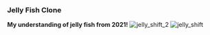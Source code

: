 ### Jelly Fish Clone 
**My understanding of jelly fish from 2021!**
![jelly_shift_2](https://github.com/metetolga/JellyShift/assets/148999436/5ed6df60-b94d-4457-97bb-2d9ea67f2ed7)
![jelly_shift](https://github.com/metetolga/JellyShift/assets/148999436/2de6a9c7-cae5-422c-be6f-5c34bc06b24f)
